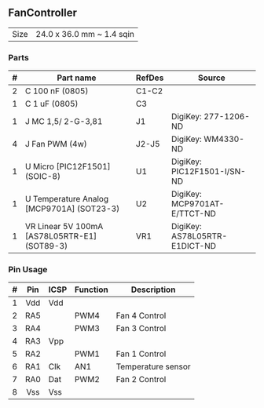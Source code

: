 ## FanController

|      |                           |
|------|---------------------------|
| Size | 24.0 x 36.0 mm ~ 1.4 sqin |


### Parts

|  # | Part name                                    | RefDes  | Source                                                                            |
|---:|----------------------------------------------|---------|-----------------------------------------------------------------------------------|
|  2 | C 100 nF (0805)                              | C1-C2   |                                                                                   |
|  1 | C 1 uF (0805)                                | C3      |                                                                                   |
|  1 | J MC 1,5/ 2-G-3,81                           | J1      | DigiKey: 277-1206-ND                                                              |
|  4 | J Fan PWM (4w)                               | J2-J5   | DigiKey: WM4330-ND                                                                |
|  1 | U Micro [PIC12F1501] (SOIC-8)                | U1      | DigiKey: PIC12F1501-I/SN-ND                                                       |
|  1 | U Temperature Analog [MCP9701A] (SOT23-3)    | U2      | DigiKey: MCP9701AT-E/TTCT-ND                                                      |
|  1 | VR Linear 5V 100mA [AS78L05RTR-E1] (SOT89-3) | VR1     | DigiKey: AS78L05RTR-E1DICT-ND                                                     |


### Pin Usage

|  # | Pin | ICSP | Function | Description        |
|---:|:---:|------|----------|--------------------|
|  1 | Vdd | Vdd  |          |                    |
|  2 | RA5 |      | PWM4     | Fan 4 Control      |
|  3 | RA4 |      | PWM3     | Fan 3 Control      |
|  4 | RA3 | Vpp  |          |                    |
|  5 | RA2 |      | PWM1     | Fan 1 Control      |
|  6 | RA1 | Clk  | AN1      | Temperature sensor |
|  7 | RA0 | Dat  | PWM2     | Fan 2 Control      |
|  8 | Vss | Vss  |          |                    |
